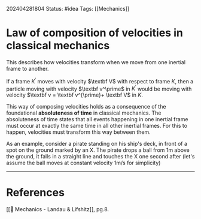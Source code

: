 202404281804
Status: #idea
Tags: [[Mechanics]]

# Law of composition of velocities in classical mechanics

This describes how velocities transform when we move from one inertial frame to another. 

If a frame $K^\prime$ moves with velocity $\textbf V$ with respect to frame $K$, then a particle moving with velocity $\textbf v^\prime$ in $K^\prime$ would be moving with velocity $\textbf v = \textbf v^{\prime}+ \textbf V$ in $K$.

This way of composing velocities holds as a consequence of the foundational **absoluteness of time** in classical mechanics. The absoluteness of time states that all events happening in one inertial frame must occur at exactly the same time in all other inertial frames. For this to happen, velocities must transform this way between them.

As an example, consider a pirate standing on his ship's deck, in front of a spot on the ground marked by an X. The pirate drops a ball from 1m above the ground, it falls in a straight line and  touches the X one second after (let's assume the ball moves at constant velocity 1m/s for simplicity)


___
# References
[[📕 Mechanics - Landau & Lifshitz]], pg.8.